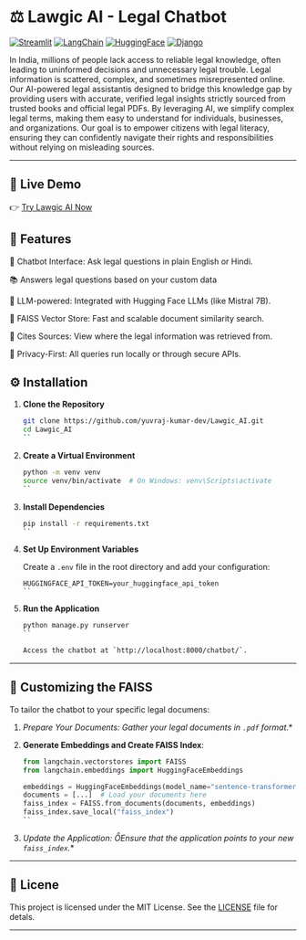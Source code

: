 # ⚖️ Lawgic AI - Legal Chatbot

[![Streamlit](https://img.shields.io/badge/Built%20With-Streamlit-orange?style=for-the-badge&logo=streamlit)](https://streamlit.io)
[![LangChain](https://img.shields.io/badge/Powered%20By-LangChain-blue?style=for-the-badge)](https://www.langchain.com/)
[![HuggingFace](https://img.shields.io/badge/LLM-HuggingFace-yellow?style=for-the-badge&logo=huggingface)](https://huggingface.co)
[![Django](https://img.shields.io/badge/Backend-Django-green?style=for-the-badge&logo=django)](https://www.djangoproject.com/)

In India, millions of people lack access to reliable legal knowledge, often leading to uninformed decisions and unnecessary legal
trouble. Legal information is scattered, complex, and sometimes misrepresented online. Our AI-powered legal assistantis designed
to bridge this knowledge gap by providing users with accurate, verified legal insights strictly sourced from trusted books and official
legal PDFs.
By leveraging AI, we simplify complex legal terms, making them easy to understand for individuals, businesses, and organizations.
Our goal is to empower citizens with legal literacy, ensuring they can confidently navigate their rights and responsibilities without
relying on misleading sources.

---

## 🚀 Live Demo

👉 [Try Lawgic AI Now](https://lawgicai.streamlit.app/)  

## 🧠 Features

🤖 Chatbot Interface: Ask legal questions in plain English or Hindi.

📚 Answers legal questions based on your custom data

🧠 LLM-powered: Integrated with Hugging Face LLMs (like Mistral 7B).

📁 FAISS Vector Store: Fast and scalable document similarity search.

🧾 Cites Sources: View where the legal information was retrieved from.

🔐 Privacy-First: All queries run locally or through secure APIs.


## ⚙️ Installation

1. **Clone the Repository**

   ```bash
   git clone https://github.com/yuvraj-kumar-dev/Lawgic_AI.git
   cd Lawgic_AI
   ``

2. **Create a Virtual Environment**

   ```bash
   python -m venv venv
   source venv/bin/activate  # On Windows: venv\Scripts\activate
   ``

3. **Install Dependencies**

   ```bash
   pip install -r requirements.txt
   ``

4. **Set Up Environment Variables**

   Create a `.env` file in the root directory and add your configuration:

   ```env
   HUGGINGFACE_API_TOKEN=your_huggingface_api_token
   ``

5. **Run the Application**

   ```bash
   python manage.py runserver
   ``

   Access the chatbot at `http://localhost:8000/chatbot/`.

---

## 🧠 Customizing the FAISS

To tailor the chatbot to your specific legal documens:

1. **Prepare Your Documents*: Gather your legal documents in `.pdf` format.**

2. **Generate Embeddings and Create FAISS Index**:

   ```python
   from langchain.vectorstores import FAISS
   from langchain.embeddings import HuggingFaceEmbeddings

   embeddings = HuggingFaceEmbeddings(model_name="sentence-transformers/all-MiniLM-L6-v2")
   documents = [...]  # Load your documents here
   faiss_index = FAISS.from_documents(documents, embeddings)
   faiss_index.save_local("faiss_index")
   ``

3. **Update the Application*: Ensure that the application points to your new `faiss_index`.**

---

## 📄 Licene

This project is licensed under the MIT License. See the [LICENSE](LICENSE) file for detals.

---

